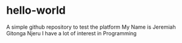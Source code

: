 # hello-world
A simple github repository to test the platform
My Name is Jeremiah Gitonga Njeru
I have a lot of interest in Programming
